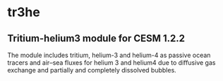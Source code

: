 # tr3he

## Tritium-helium3 module for CESM 1.2.2

The module includes tritium, helium-3 and helium-4 as passive ocean tracers and air–sea fluxes for helium 3 and helium4 due to diffusive gas exchange and partially and completely dissolved bubbles.
